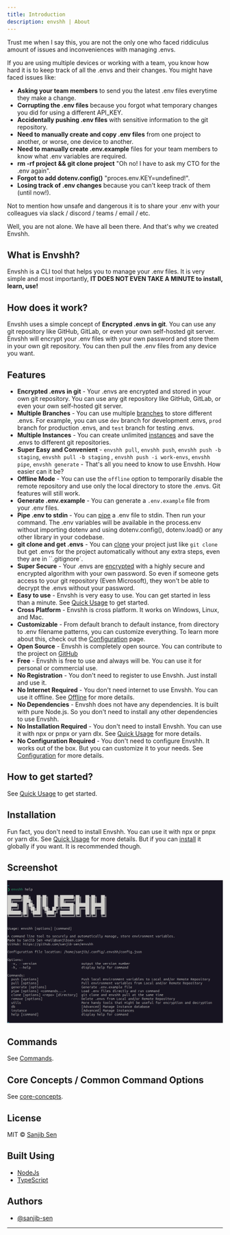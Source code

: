 ```yaml
---
title: Introduction
description: envshh | About
---
```


Trust me when I say this, you are not the only one who faced riddiculus amount of issues and inconveniences with managing .envs.

If you are using multiple devices or working with a team, you know how hard it is to keep track of all the .envs and their changes. You might have faced issues like:

- **Asking your team members** to send you the latest .env files everytime they make a change.
- **Corrupting the .env files** because you forgot what temporary changes you did for using a different API_KEY.
- **Accidentally pushing .env files** with sensitive information to the git repository.
- **Need to manually create and copy .env files** from one project to another, or worse, one device to another.
- **Need to manually create .env.example** files for your team members to know what .env variables are required.
- **rm -rf project && git clone project** "Oh no! I have to ask my CTO for the .env again".
- **Forgot to add dotenv.config()** "proces.env.KEY=undefined!".
- **Losing track of .env changes** because you can't keep track of them (until now!).

Not to mention how unsafe and dangerous it is to share your .env with your colleagues via slack / discord / teams / email / etc.

Well, you are not alone. We have all been there. And that's why we created Envshh.

## What is Envshh?

Envshh is a CLI tool that helps you to manage your .env files. It is very simple and most importantly, **IT DOES NOT EVEN TAKE A MINUTE to install, learn, use!**

## How does it work?

Envshh uses a simple concept of **Encrypted .envs in git**. You can use any git repository like GitHub, GitLab, or even your own self-hosted git server. Envshh will encrypt your .env files with your own password and store them in your own git repository. You can then pull the .env files from any device you want.

## Features

- **Encrypted .envs in git** - Your .envs are encrypted and stored in your own git repository. You can use any git repository like GitHub, GitLab, or even your own self-hosted git server.
- **Multiple Branches** - You can use multiple [branches](/core-concepts/branch) to store different .envs. For example, you can use `dev` branch for development .envs, `prod` branch for production .envs, and `test` branch for testing .envs.
- **Multiple Instances** - You can create unlimited [instances](/core-concepts/instance) and save the .envs to different git repositories.
- **Super Easy and Convenient** - `envshh pull`, `envshh push`, `envshh push -b staging`, `envshh pull -b staging` , `envshh push -i work-envs`, `envshh pipe`, `envshh generate` - That's all you need to know to use Envshh. How easier can it be?
- **Offline Mode** - You can use the `offline` option to temporarily disable the remote repository and use only the local directory to store the .envs. Git features will still work.
- **Generate .env.example** - You can generate a `.env.example` file from your .env files.
- **Pipe .env to stdin** - You can [pipe](/commands/pipe) a .env file to stdin. Then run your command. The .env variables will be available in the process.env without importing dotenv and using dotenv.config(), dotenv.load() or any other library in your codebase.
- **git clone and get .envs** - You can [clone](/commands/clone) your project just like `git clone` but get .envs for the project automatically without any extra steps, even they are in ``.gitignore`.
- **Super Secure** - Your .envs are [encrypted](/start-here/security) with a highly secure and encrypted algorithm with your own password. So even if someone gets access to your git repository (Even Microsoft), they won't be able to decrypt the .envs without your password.
- **Easy to use** - Envshh is very easy to use. You can get started in less than a minute. See [Quick Usage](/start-here/quick-usage) to get started.
- **Cross Platform** - Envshh is cross platform. It works on Windows, Linux, and Mac.
- **Customizable** - From default branch to default instance, from directory to .env filename
  patterns, you can customize everything. To learn more about this, check out
  the [Configuration](/configuration) page.
- **Open Source** - Envshh is completely open source. You can contribute to the project on [GitHub](https://github.com/sanjib-sen/envshh)
- **Free** - Envshh is free to use and always will be. You can use it for personal or commercial use.
- **No Registration** - You don't need to register to use Envshh. Just install and use it.
- **No Internet Required** - You don't need internet to use Envshh. You can use it offline. See [Offline](/core-concepts/offline) for more details.
- **No Dependencies** - Envshh does not have any dependencies. It is built with pure Node.js. So you don't need to install any other dependencies to use Envshh.
- **No Installation Required** - You don't need to install Envshh. You can use it with npx or pnpx or yarn dlx. See [Quick Usage](/start-here/quick-usage) for more details.
- **No Configuration Required** - You don't need to configure Envshh. It works out of the box. But you can customize it to your needs. See [Configuration](/configuration) for more details.

## How to get started?

See [Quick Usage](/start-here/quick-usage) to get started.

## Installation

Fun fact, you don't need to install Envshh. You can use it with npx or pnpx or yarn dlx. See [Quick Usage](/start-here/quick-usage) for more details.
But if you can [install](/start-here/installation) it globally if you want. It is recommended though.

## Screenshot

![index](../../../assets/screenshots/index.png)

## Commands

See [Commands](/commands).

## Core Concepts / Common Command Options

See [core-concepts](/core-concepts).

## License

MIT © [Sanjib Sen](2023)

## Built Using

- [NodeJs](https://nodejs.org/en/)
- [TypeScript](https://www.typescriptlang.org/)

## Authors

- [@sanjib-sen](https://github.com/sanjib-sen)

---
